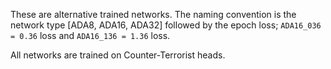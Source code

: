 These are alternative trained networks. The naming convention is the network type [ADA8, ADA16, ADA32] followed by the epoch loss; `ADA16_036 = 0.36` loss and `ADA16_136 = 1.36` loss.

All networks are trained on Counter-Terrorist heads.
